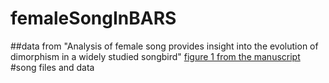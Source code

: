 # femaleSongInBARS
##data from "Analysis of female song provides insight into the evolution of dimorphism in a widely studied songbird"
[figure 1 from the manuscript](fig1.jpg)
#song files and data 
